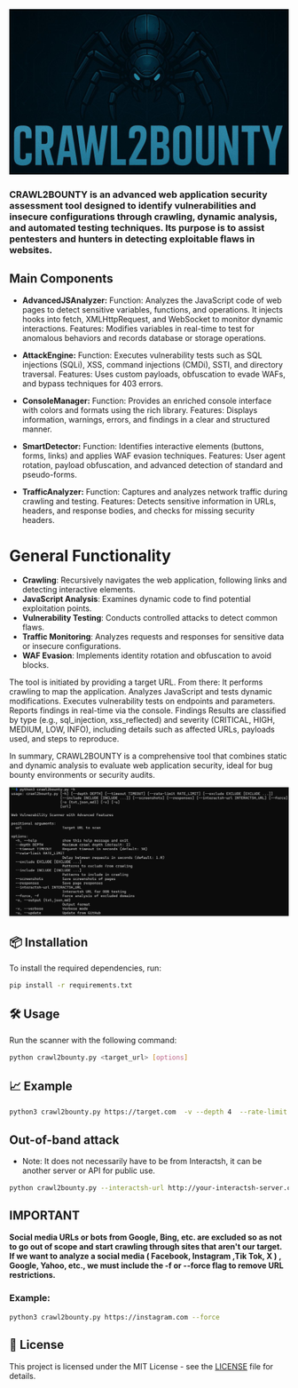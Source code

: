 <img src="/assets/banner_v2.jpg" width="auto" height="5%" alt="banner image">

### **CRAWL2BOUNTY** is an advanced web application security assessment tool designed to identify vulnerabilities and insecure configurations through crawling, dynamic analysis, and automated testing techniques. Its purpose is to assist pentesters and hunters in detecting exploitable flaws in websites.

## Main Components
- **AdvancedJSAnalyzer:**
Function: Analyzes the JavaScript code of web pages to detect sensitive variables, functions, and operations. It injects hooks into fetch, XMLHttpRequest, and WebSocket to monitor dynamic interactions.
Features: Modifies variables in real-time to test for anomalous behaviors and records database or storage operations.

- **AttackEngine:**
Function: Executes vulnerability tests such as SQL injections (SQLi), XSS, command injections (CMDi), SSTI, and directory traversal.
Features: Uses custom payloads, obfuscation to evade WAFs, and bypass techniques for 403 errors.

- **ConsoleManager:**
Function: Provides an enriched console interface with colors and formats using the rich library.
Features: Displays information, warnings, errors, and findings in a clear and structured manner.

- **SmartDetector:**
Function: Identifies interactive elements (buttons, forms, links) and applies WAF evasion techniques.
Features: User agent rotation, payload obfuscation, and advanced detection of standard and pseudo-forms.

- **TrafficAnalyzer:**
Function: Captures and analyzes network traffic during crawling and testing.
Features: Detects sensitive information in URLs, headers, and response bodies, and checks for missing security headers.

# General Functionality
- **Crawling**: Recursively navigates the web application, following links and detecting interactive elements.
- **JavaScript Analysis**: Examines dynamic code to find potential exploitation points.
- **Vulnerability Testing**: Conducts controlled attacks to detect common flaws.
- **Traffic Monitoring**: Analyzes requests and responses for sensitive data or insecure configurations.
- **WAF Evasion**: Implements identity rotation and obfuscation to avoid blocks.

The tool is initiated by providing a target URL. From there:
It performs crawling to map the application.
Analyzes JavaScript and tests dynamic modifications.
Executes vulnerability tests on endpoints and parameters.
Reports findings in real-time via the console.
Findings
Results are classified by type (e.g., sql_injection, xss_reflected) and severity (CRITICAL, HIGH, MEDIUM, LOW, INFO), including details such as affected URLs, payloads used, and steps to reproduce.

In summary, CRAWL2BOUNTY is a comprehensive tool that combines static and dynamic analysis to evaluate web application security, ideal for bug bounty environments or security audits.

<img src="/assets/help_.png" width="auto" height="auto" alt="banner image">

## 📦 **Installation**
To install the required dependencies, run:

```bash
pip install -r requirements.txt
```

## 🛠️ **Usage**
Run the scanner with the following command:

```bash
python crawl2bounty.py <target_url> [options]
```

## 📈 **Example** 

```bash
python3 crawl2bounty.py https://target.com  -v --depth 4  --rate-limit 5 -o results
```

## Out-of-band attack

- Note: It does not necessarily have to be from Interactsh, it can be another server or API for public use.

```bash
python crawl2bounty.py --interactsh-url http://your-interactsh-server.com
```

## IMPORTANT

**Social media URLs or bots from Google, Bing, etc. are excluded so as not to go out of scope and start crawling through sites that aren't our target. If we want to analyze a social media ( Facebook, Instagram ,Tik Tok, X ) , Google, Yahoo, etc., we must include the -f or --force flag to remove URL restrictions.**

### Example:

```bash
python3 crawl2bounty.py https://instagram.com --force
```

 

## 📜 **License**
This project is licensed under the MIT License - see the [LICENSE](path/to/your/license_file.md) file for details.

